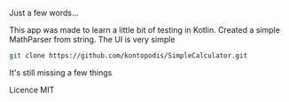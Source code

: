 Just a few words...

This app was made to learn a little bit of testing in Kotlin.
Created a simple MathParser from string.
The UI is very simple

```bash
git clone https://github.com/kontopodis/SimpleCalculator.git
```

It's still missing a few things

Licence MIT